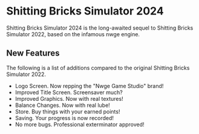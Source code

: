 # Shitting Bricks Simulator 2024

Shitting Bricks Simulator 2024 is the long-awaited sequel to Shitting Bricks
Simulator 2022, based on the infamous nwge engine.

## New Features

The following is a list of additions compared to the original Shitting Bricks
Simulator 2022.

* Logo Screen. Now repping the "Nwge Game Studio" brand!
* Improved Title Screen. Screensaver much?
* Improved Graphics. Now with real textures!
* Balance Changes. Now with real lube!
* Store. Buy things with your earned points!
* Saving. Your progress is now recorded!
* No more bugs. Professional exterminator approved!
